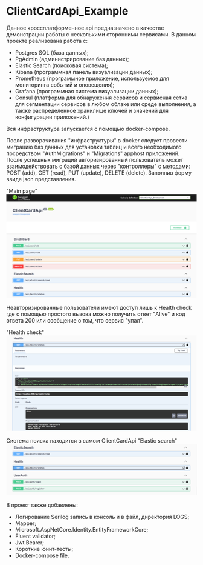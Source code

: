 # ClientCardApi_Example
Данное кроссплатформенное api предназначено в качестве демонстрации работы с несколькими сторонними сервисами.
В данном проекте реализована работа с:
- Postgres SQL (база данных);
- PgAdmin (администрирование баз данных);
- Elastic Search (поисковая система);
- Kibana (программная панель визуализации данных);
- Prometheus (программное приложение, используемое для мониторинга событий и оповещения);
- Grafana (программная система визуализации данных);
- Consul (платформа для обнаружения сервисов и сервисная сетка для сегментации сервисов в любом облаке или среде выполнения, а также распределенное хранилище ключей и значений для конфигурации приложений.)

Вся инфраструктура запускается с помощью docker-compose.

После разворачивания "инфраструктуры" в docker следует провести миграцию баз данных для установки таблиц и всего необходимого посредством "AuthMigrations" и "Migrations" apphost приложений.
После успешных миграций авторизированный пользователь может взаимодействовать с базой данных через "контроллеры" с методами: POST (add), GET (read), PUT (update), DELETE (delete). Заполнив форму ввиде json представления.

"Main page"
![alt tag](https://github.com/AlexanderMeshchaninov/Screenshots/blob/main/Main%20screen.png "Main page")

Неавторизированные пользователи имеют доступ лишь к Health check где с помощью простого вызова можно получить ответ "Alive" и код ответа 200 или сообщение о том, что сервис "упал".

"Health check"
![alt tag](https://github.com/AlexanderMeshchaninov/Screenshots/blob/main/HealthCheck.png "Health check")

Система поиска находится в самом ClientCardApi
"Elastic search"
![alt tag](https://github.com/AlexanderMeshchaninov/Screenshots/blob/main/Services.png "Elastic search")

В проект также добавлены:
 - Логирование Serilog запись в консоль и в файл, директория LOGS;
 - Mapper;
 - Microsoft.AspNetCore.Identity.EntityFrameworkCore;
 - Fluent validator;
 - Jwt Bearer;
 - Короткие юнит-тесты;
 - Docker-compose file.
